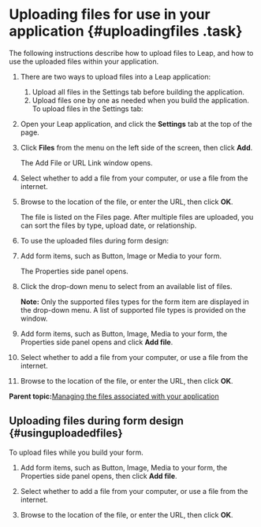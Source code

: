 # Uploading files for use in your application {#uploadingfiles .task}

The following instructions describe how to upload files to Leap, and how to use the uploaded files within your application.

1.  There are two ways to upload files into a Leap application:

    1.  Upload all files in the Settings tab before building the application.
    2.  Upload files one by one as needed when you build the application.
    To upload files in the Settings tab:

2.  Open your Leap application, and click the **Settings** tab at the top of the page.

3.  Click **Files** from the menu on the left side of the screen, then click **Add**.

    The Add File or URL Link window opens.

4.  Select whether to add a file from your computer, or use a file from the internet.

5.  Browse to the location of the file, or enter the URL, then click **OK**.

    The file is listed on the Files page. After multiple files are uploaded, you can sort the files by type, upload date, or relationship.

6.  To use the uploaded files during form design:
7.  Add form items, such as Button, Image or Media to your form.

    The Properties side panel opens.

8.  Click the drop-down menu to select from an available list of files.

    **Note:** Only the supported files types for the form item are displayed in the drop-down menu. A list of supported file types is provided on the window.

9.  Add form items, such as Button, Image, Media to your form, the Properties side panel opens and click **Add file**.

10. Select whether to add a file from your computer, or use a file from the internet.

11. Browse to the location of the file, or enter the URL, then click **OK**.


**Parent topic:**[Managing the files associated with your application](wf_managing_the_files_associated_with_your_appl.md)

## Uploading files during form design {#usinguploadedfiles}

To upload files while you build your form.

1.  Add form items, such as Button, Image, Media to your form, the Properties side panel opens, then click **Add file**.

2.  Select whether to add a file from your computer, or use a file from the internet.

3.  Browse to the location of the file, or enter the URL, then click **OK**.


